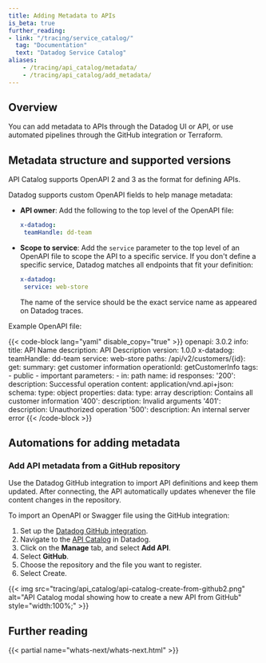 ```yaml
---
title: Adding Metadata to APIs
is_beta: true
further_reading:
- link: "/tracing/service_catalog/"
  tag: "Documentation"
  text: "Datadog Service Catalog"
aliases:
    - /tracing/api_catalog/metadata/
    - /tracing/api_catalog/add_metadata/
---
```


## Overview

You can add metadata to APIs through the Datadog UI or API, or use automated pipelines through the GitHub integration or Terraform.

## Metadata structure and supported versions

API Catalog supports OpenAPI 2 and 3 as the format for defining APIs. 

Datadog supports custom OpenAPI fields to help manage metadata:
- **API owner**: Add the following to the top level of the OpenAPI file:
  ```yaml
  x-datadog:
   teamHandle: dd-team
  ```

- **Scope to service**: Add the `service` parameter to the top level of an OpenAPI file to scope the API to a specific service. If you don't define a specific service, Datadog matches all endpoints that fit your definition:
  ```yaml
  x-datadog:
   service: web-store
  ```
  The name of the service should be the exact service name as appeared on Datadog traces.

Example OpenAPI file:

{{< code-block lang="yaml" disable_copy="true" >}}
openapi: 3.0.2
info:
 title: API Name
 description: API Description
 version: 1.0.0
x-datadog:
 teamHandle: dd-team
 service: web-store
paths:
 /api/v2/customers/{id}:
   get:
     summary: get customer information
     operationId: getCustomerInfo
     tags:
       - public
       - important
     parameters:
       - in: path
         name: id
     responses:
       '200':
         description: Successful operation
         content:
           application/vnd.api+json:
             schema:
               type: object
               properties:
                 data:
                   type: array
                   description: Contains all customer information
       '400':
         description: Invalid arguments
       '401':
         description: Unauthorized operation
       '500':
         description: An internal server error
{{< /code-block >}}

## Automations for adding metadata

### Add API metadata from a GitHub repository

Use the Datadog GitHub integration to import API definitions and keep them updated. After connecting, the API automatically updates whenever the file content changes in the repository.

To import an OpenAPI or Swagger file using the GitHub integration:
1. Set up the [Datadog GitHub integration][1].
1. Navigate to the [API Catalog][2] in Datadog.
1. Click on the **Manage** tab, and select **Add API**.
1. Select **GitHub**.
1. Choose the repository and the file you want to register.
1. Select Create.

{{< img src="tracing/api_catalog/api-catalog-create-from-github2.png" alt="API Catalog modal showing how to create a new API from GitHub" style="width:100%;" >}}


## Further reading

{{< partial name="whats-next/whats-next.html" >}}

[1]: /integrations/github/
[2]: https://app.datadoghq.com/apis/catalog
